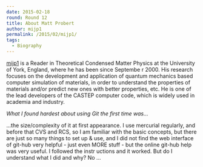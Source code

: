 ```yaml
---
date: 2015-02-18
round: Round 12
title: About Matt Probert
author: mijp1
permalink: /2015/02/mijp1/
tags:
  - Biography
---
```

[mijp1](http://www.york.ac.uk/physics/people/probert/) is a Reader in Theoretical Condensed Matter Physics at the University of York, England, where he has been since Septembe
r 2000. His research focuses on the development and application of quantum mechanics based computer simulation of materials, in order to understand the properties of materials
 and/or predict new ones with better properties, etc. He is one of the lead developers of the CASTEP computer code, which is widely used in academia and industry.

*What I found hardest about using Git the first time was...*

...the size/complexity of it at first appearance. I use mercurial regularly, and before that CVS and RCS, so I am familiar with the basic concepts, but there are just so many
things to set up & use, and I did not find the web interface of git-hub very helpful - just even MORE stuff - but the online git-hub help was very useful. I followed the instr
uctions and it worked. But do I understand what I did and why? No ...
